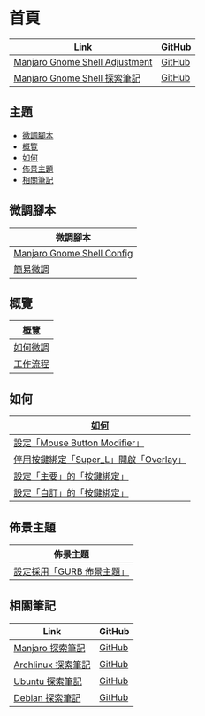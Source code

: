 

# 首頁

| Link | GitHub |
| ---- | ------ |
| [Manjaro Gnome Shell Adjustment](https://samwhelp.github.io/manjaro-gnome-shell-adjustment/) | [GitHub](https://github.com/samwhelp/manjaro-gnome-shell-adjustment) |
| [Manjaro Gnome Shell 探索筆記](https://samwhelp.github.io/note-about-manjaro-gnome-shell/) | [GitHub](https://github.com/samwhelp/note-about-manjaro-gnome-shell) |




## 主題

* [微調腳本](#微調腳本)
* [概覽](#概覽)
* [如何](#如何)
* [佈景主題](#佈景主題)
* [相關筆記](#相關筆記)




## 微調腳本

| 微調腳本 |
| -------- |
| [Manjaro Gnome Shell Config](https://github.com/samwhelp/manjaro-gnome-shell-adjustment/tree/main/prototype/main) |
| [簡易微調](https://github.com/samwhelp/note-about-manjaro-gnome-shell/tree/gh-pages/_demo/scripts/gnome-shell-adjustment) |




## 概覽

| [概覽](https://samwhelp.github.io/note-about-manjaro-gnome-shell/read/guide.html) |
| ----------------- |
| [如何微調](https://samwhelp.github.io/note-about-manjaro-gnome-shell/read/guide/customize.html) |
| [工作流程](https://samwhelp.github.io/note-about-manjaro-gnome-shell/read/guide/workflow.html) |




## 如何

| [如何](https://samwhelp.github.io/note-about-manjaro-gnome-shell/read/howto.html) |
| ------- |
| [設定「Mouse Button Modifier」](https://samwhelp.github.io/note-about-manjaro-gnome-shell/read/howto/config-mouse-button-modifier.html) |
| [停用按鍵綁定「Super_L」開啟「Overlay」](https://samwhelp.github.io/note-about-manjaro-gnome-shell/read/howto/disable-keybind-open-overlay.html) |
| [設定「主要」的「按鍵綁定」](https://samwhelp.github.io/note-about-manjaro-gnome-shell/read/howto/config-keybind/config-keybind-main.html) |
| [設定「自訂」的「按鍵綁定」](https://samwhelp.github.io/note-about-manjaro-gnome-shell/read/howto/config-keybind/config-keybind-custom.html) |




## 佈景主題

| 佈景主題 |
| -------- |
| [設定採用「GURB 佈景主題」](https://samwhelp.github.io/note-about-manjaro-gnome-shell/read/subject/grub.html) |




## 相關筆記

| Link | GitHub |
| ---- | ------ |
| [Manjaro 探索筆記](https://samwhelp.github.io/note-about-manjaro/) | [GitHub](https://github.com/samwhelp/note-about-manjaro) |
| [Archlinux 探索筆記](https://samwhelp.github.io/note-about-archlinux/) | [GitHub](https://github.com/samwhelp/note-about-archlinux) |
| [Ubuntu 探索筆記](https://samwhelp.github.io/note-about-ubuntu/) | [GitHub](https://github.com/samwhelp/note-about-ubuntu) |
| [Debian 探索筆記](https://samwhelp.github.io/note-about-debian/) | [GitHub](https://github.com/samwhelp/note-about-debian) |
